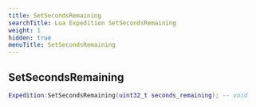 ```yaml
---
title: SetSecondsRemaining
searchTitle: Lua Expedition SetSecondsRemaining
weight: 1
hidden: true
menuTitle: SetSecondsRemaining
---
```

## SetSecondsRemaining
```lua
Expedition:SetSecondsRemaining(uint32_t seconds_remaining); -- void
```